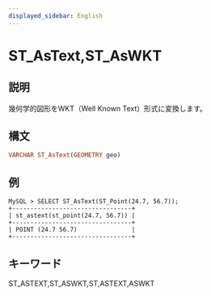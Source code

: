 ```yaml
---
displayed_sidebar: English
---
```


# ST_AsText,ST_AsWKT

## 説明

幾何学的図形をWKT（Well Known Text）形式に変換します。

## 構文

```Haskell
VARCHAR ST_AsText(GEOMETRY geo)
```

## 例

```Plain Text
MySQL > SELECT ST_AsText(ST_Point(24.7, 56.7));
+---------------------------------+
| st_astext(st_point(24.7, 56.7)) |
+---------------------------------+
| POINT (24.7 56.7)               |
+---------------------------------+
```

## キーワード

ST_ASTEXT,ST_ASWKT,ST,ASTEXT,ASWKT

